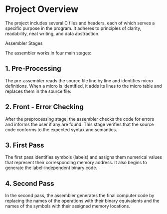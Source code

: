 # **Project Overview**
The project includes several C files and headers, each of which serves a specific purpose in the 
program. It adheres to principles of clarity, readability, neat writing, and data abstraction.

Assembler Stages

The assembler works in four main stages:

## **1. Pre-Processing**
The pre-assembler reads the source file line by line and identifies micro definitions. When a
micro is identified, it adds its lines to the micro table and replaces them in the source file.

## **2. Front - Error Checking**
After the preprocessing stage, the assembler checks the code for errors and informs the user if
any are found. This stage verifies that the source code conforms to the expected syntax and
semantics.

## **3. First Pass**
The first pass identifies symbols (labels) and assigns them numerical values ​​that represent their
corresponding memory address. It also begins to generate the label-independent binary code.

## **4. Second Pass**
In the second pass, the assembler generates the final computer code by replacing the names of
the operations with their binary equivalents and the names of the symbols with their assigned
memory locations.
